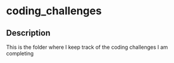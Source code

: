 # coding_challenges
## Description 
This is the folder where I keep track of the coding challenges I am completing
